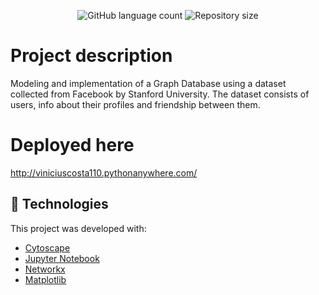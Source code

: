 <p align="center">
  <img alt="GitHub language count" src="https://img.shields.io/github/languages/count/mateuslatrova/Social-Circles-Graph-Database">

  <img alt="Repository size" src="https://img.shields.io/github/repo-size/mateuslatrova/Social-Circles-Graph-Database">
</p>

# Project description

Modeling and implementation of a Graph Database using a dataset collected from Facebook by Stanford University. The dataset consists of users, info about their profiles and friendship between them.

# Deployed here
 
http://viniciuscosta110.pythonanywhere.com/

## :rocket: Technologies

This project was developed with:

- [Cytoscape](https://dash.plotly.com/cytoscape)
- [Jupyter Notebook](https://jupyter.org/)
- [Networkx](https://networkx.org/)
- [Matplotlib](https://matplotlib.org/)

